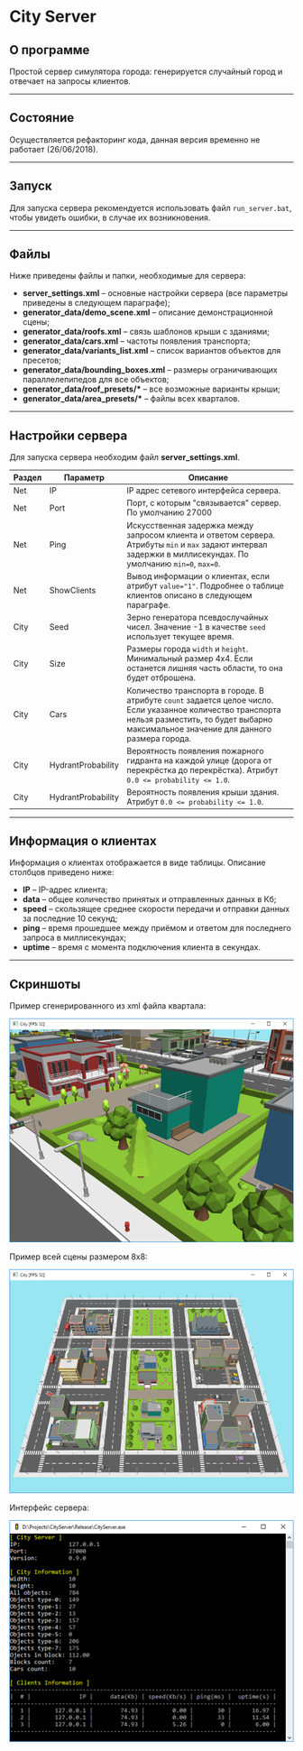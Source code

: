 # City Server

## О программе
Простой сервер симулятора города: генерируется случайный город и отвечает на запросы клиентов.

---

## Состояние
Осуществляется рефакторинг кода, данная версия временно не работает (26/06/2018).

---

## Запуск
Для запуска сервера рекомендуется использовать файл ``run_server.bat``, чтобы увидеть ошибки, в случае их возникновения.

---

## Файлы
Ниже приведены файлы и папки, необходимые для сервера:
- **server_settings.xml** – основные настройки сервера (все параметры приведены в следующем параграфе);
- **generator_data/demo_scene.xml** – описание демонстрационной сцены;
- **generator_data/roofs.xml** – связь шаблонов крыши с зданиями;
- **generator_data/cars.xml** – частоты появления транспорта;
- **generator_data/variants_list.xml** – список вариантов объектов для пресетов;
- **generator_data/bounding_boxes.xml** – размеры ограничивающих параллелепипедов для все объектов;
- **generator_data/roof_presets/\*** – все возможные варианты крыши;
- **generator_data/area_presets/\*** – файлы всех кварталов.

---

## Настройки сервера
Для запуска сервера необходим файл **server_settings.xml**.

Раздел        | Параметр            | Описание                                
--------------|---------------------|-----------------------------------------
Net           | IP                  | IP адрес сетевого интерфейса сервера.
Net           | Port                | Порт, с которым "связывается" сервер. По умолчанию 27000
Net           | Ping                | Искусственная задержка между запросом клиента и ответом сервера. Атрибуты ```min``` и ```max``` задают интервал задержки в миллисекундах. По умолчанию ```min=0```, ```max=0```.
Net           | ShowClients         | Вывод информации о клиентах, если атрибут ```value="1"```. Подробнее о таблице клиентов описано в следующем параграфе.
City          | Seed                | Зерно генератора псевдослучайных чисел. Значение -1 в качестве ```seed``` использует текущее время.
City          | Size                | Размеры города ```width``` и ```height```. Минимальный размер 4x4. Если останется лишняя часть области, то она будет отброшена.
City          | Cars                | Количество транспорта в городе. В атрибуте ```count``` задается целое число. Если указанное количество транспорта нельзя разместить, то будет выбарно максимальное значение для данного размера города.
City          | HydrantProbability  | Вероятность появления пожарного гидранта на каждой улице (дорога от перекрёстка до перекрёстка). Атрибут ```0.0 <= probability <= 1.0```.
City          | HydrantProbability  | Вероятность появления крыши здания. Атрибут ```0.0 <= probability <= 1.0```.

---

## Информация о клиентах
Информация о клиентах отображается в виде таблицы. Описание столбцов приведено ниже:
- **IP** – IP-адрес клиента;
- **data** – общее количество принятых и отправленных данных в Кб;
- **speed** – скользящее среднее скорости передачи и отправки данных за последние 10 секунд;
- **ping** – время прошедшее между приёмом и ответом для последнего запроса в миллисекундах;
- **uptime** – время с момента подключения клиента в секундах.

---

## Скриншоты

Пример сгенерированного из xml файла квартала:

![Пример сцены 1](Images/screenshot_1.png)

Пример всей сцены размером 8x8:

![Пример сцены 2](Images/screenshot_2.png)

Интерфейс сервера:

![Интерфейс сервера](Images/screenshot_3.png)
